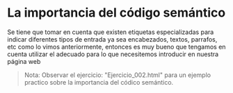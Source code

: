 # La importancia del código semántico

Se tiene que tomar en cuenta que existen etiquetas especializadas para indicar diferentes tipos de entrada ya sea encabezados, textos, parrafos, etc como lo vimos anteriormente, entonces es muy bueno que tengamos en cuenta utilizar el adecuado para lo que necesitemos introducir en nuestra página web

> Nota: Observar el ejercicio: "Ejercicio_002.html" para un ejemplo practico sobre la importancia del códico semántico.